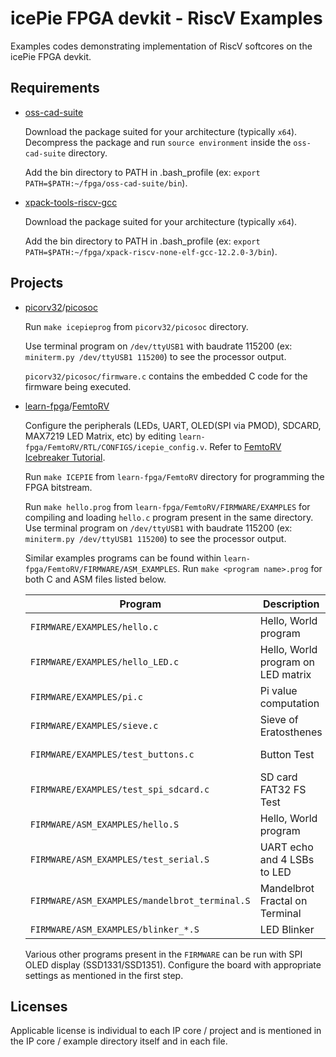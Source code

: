 # icePie FPGA devkit - RiscV Examples

Examples codes demonstrating implementation of RiscV softcores on the icePie FPGA devkit.

## Requirements

* [oss-cad-suite](https://github.com/YosysHQ/oss-cad-suite-build/releases)
  
  Download the package suited for your architecture (typically `x64`). Decompress the package and run `source environment` inside the `oss-cad-suite` directory.

  Add the bin directory to PATH in .bash_profile (ex: `export PATH=$PATH:~/fpga/oss-cad-suite/bin`).

* [xpack-tools-riscv-gcc](https://github.com/xpack-dev-tools/riscv-none-elf-gcc-xpack/releases/)

  Download the package suited for your architecture (typically `x64`). 
  
  Add the bin directory to PATH in .bash_profile (ex: `export PATH=$PATH:~/fpga/xpack-riscv-none-elf-gcc-12.2.0-3/bin`).

## Projects

* [picorv32](https://github.com/YosysHQ/picorv32)/[picosoc](https://github.com/YosysHQ/picorv32/tree/master/picosoc)

  Run `make icepieprog` from `picorv32/picosoc` directory.

  Use terminal program on `/dev/ttyUSB1` with baudrate 115200 (ex: `miniterm.py /dev/ttyUSB1 115200`) to see the processor output. 
  
  `picorv32/picosoc/firmware.c` contains the embedded C code for the firmware being executed. 

* [learn-fpga](https://github.com/BrunoLevy/learn-fpga)/[FemtoRV](https://github.com/BrunoLevy/learn-fpga/tree/master/FemtoRV)
  
  Configure the peripherals (LEDs, UART, OLED(SPI via PMOD), SDCARD, MAX7219 LED Matrix, etc) by editing `learn-fpga/FemtoRV/RTL/CONFIGS/icepie_config.v`. Refer to [FemtoRV Icebreaker Tutorial](https://github.com/BrunoLevy/learn-fpga/blob/master/FemtoRV/TUTORIALS/IceBreaker.md).
  
  Run `make ICEPIE` from `learn-fpga/FemtoRV` directory for programming the FPGA bitstream.

  Run `make hello.prog` from `learn-fpga/FemtoRV/FIRMWARE/EXAMPLES` for compiling and loading `hello.c` program present in the same directory. Use terminal program on `/dev/ttyUSB1` with baudrate 115200 (ex: `miniterm.py /dev/ttyUSB1 115200`) to see the processor output.

  Similar examples programs can be found within `learn-fpga/FemtoRV/FIRMWARE/ASM_EXAMPLES`. Run `make <program name>.prog` for both C and ASM files listed below.

  | Program                 	     	  	        | Description            		  | Peripheral           |
  |-----------------------------------------------------|-----------------------------------------|----------------------|
  | `FIRMWARE/EXAMPLES/hello.c`      		        | Hello, World program           	  | UART                 |
  | `FIRMWARE/EXAMPLES/hello_LED.c`  	  		| Hello, World program on LED matrix  	  | MAX7219 LED Matrix   |
  | `FIRMWARE/EXAMPLES/pi.c`         	 		| Pi value computation 		  	  | UART	         |
  | `FIRMWARE/EXAMPLES/sieve.c`     	  		| Sieve of Eratosthenes           	  | UART                 |
  | `FIRMWARE/EXAMPLES/test_buttons.c`    		| Button Test           		  | Buttons, Encoder     |
  | `FIRMWARE/EXAMPLES/test_spi_sdcard.c` 		| SD card FAT32 FS Test           	  | SD card, UART        |
  | `FIRMWARE/ASM_EXAMPLES/hello.S`  	  		| Hello, World program  	   	  | UART		 |
  | `FIRMWARE/ASM_EXAMPLES/test_serial.S`  		| UART echo and 4 LSBs to LED  	   	  | UART, LEDs		 |
  | `FIRMWARE/ASM_EXAMPLES/mandelbrot_terminal.S`  	| Mandelbrot Fractal on Terminal  	  | UART	         |
  | `FIRMWARE/ASM_EXAMPLES/blinker_*.S`  	        | LED Blinker		    	          | LEDs	         |

  Various other programs present in the `FIRMWARE` can be run with SPI OLED display (SSD1331/SSD1351). Configure the board with appropriate settings as mentioned in the first step.

## Licenses

  Applicable license is individual to each IP core / project and is mentioned in the IP core / example directory itself and in each file.


